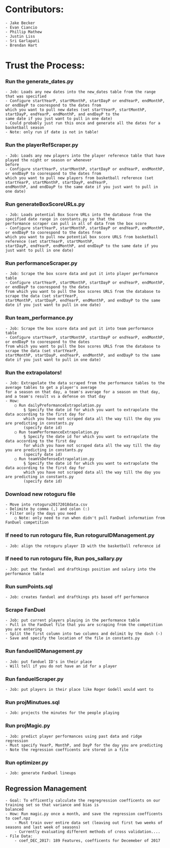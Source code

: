 # Contributors:
    - Jake Becker
    - Evan Ciancio
    - Phillip Mathew
    - Justin Liss
    - Sri Garlapati
    - Brendan Hart

# Trust the Process:

### Run the generate_dates.py
	- Job: Loads any new dates into the new_dates table from the range that was specified
	- Configure startYearP, startMonthP, startDayP or endYearP, endMonthP, or endDayP to coorespond to the dates from
	which you want to pull new dates (set startYearP, startMonthP, startDayP, endYearP, endMonthP, and endDayP to the
	same date if you just want to pull in one date)
	- Could probably just run this once and generate all the dates for a basketball season
	- Note: only run if date is not in table!

### Run the playerRefScraper.py
	- Job: Loads any new players into the player reference table that have played the night or season or whenever 
	before
	- Configure startYearP, startMonthP, startDayP or endYearP, endMonthP, or endDayP to coorespond to the dates from
	which you want to pull new players from basketball reference (set startYearP, startMonthP, startDayP, endYearP, 
	endMonthP, and endDayP to the same date if you just want to pull in one date)

### Run generateBoxScoreURLs.py
	- Job: Loads potential Box Score URLs into the database from the specified date range in constants.py so that the
	performance scraper can pull in all of data from the box score
	- Configure startYearP, startMonthP, startDayP or endYearP, endMonthP, or endDayP to coorespond to the dates from
	which you want to pull new potential box score URLS from basketball reference (set startYearP, startMonthP, 
	startDayP, endYearP, endMonthP, and endDayP to the same date if you just want to pull in one date)

### Run performanceScraper.py
	- Job: Scrape the box score data and put it into player performance table
	- Configure startYearP, startMonthP, startDayP or endYearP, endMonthP, or endDayP to coorespond to the dates 
	from which you want to pull the box scores URLS from the database to scrape the data (set startYearP, 
	startMonthP, startDayP, endYearP, endMonthP, and endDayP to the same date if you just want to pull in one date)

### Run team_performance.py
	- Job: Scrape the box score data and put it into team performance table
	- Configure startYearP, startMonthP, startDayP or endYearP, endMonthP, or endDayP to coorespond to the dates 
	from which you want to pull the box scores URLS from the database to scrape the data (set startYearP, 
	startMonthP, startDayP, endYearP, endMonthP, and endDayP to the same date if you just want to pull in one date)

### Run the extrapolators!
	- Job: Extrapolate the data scraped from the performance tables to the average tables to get a player's average
	for a season on that day, a team's average for a season on that day, and a team's result vs a defense on that day
	- How:
		○ Run dailyPreformanceExtrapolation.py
			§ Specify the date id for which you want to extrapolate the data according to the first day for
			which you have not scraped data all the way till the day you are predicting in constants.py 
			(specify date id)
		○ Run teamPerformanceExtrapolation.py
			§ Specify the date id for which you want to extrapolate the data according to the first day
			for which you have not scraped data all the way till the day you are predicting in constants.py
			(specify date id)
		○ Run teamVsDefenseExtrapolation.py
			§ Specify the date id for which you want to extrapolate the data according to the first day for
			which you have not scraped data all the way till the day you are predicting in constants.py
			(specify date id)

### Download new rotoguru file
	- Move into rotoguru20172018data.csv
	- Delimite by comma (,) and colon (:)
	- Filter only the days you need
		○ Note: only need to run when didn't pull FanDuel information from FanDuel competition

### If need to run rotoguru file, Run rotoguruIDManagement.py
    - Job: align the rotoguru player ID with the basketball reference id

### If need to run rotoguru file, Run pos_sallary.py
	- Job: put the fanduel and draftkings position and salary into the performance table

### Run sumPoints.sql
    - Job: creates fanduel and draftkings pts based off performance

### Scrape FanDuel
    - Job: put current players playing in the performance table
    - Pull in the FanDuel file that you are scraping from the competition you are entering
    - Split the first column into two columns and delimit by the dash (-)
    - Save and specify the location of the file in constants.py

### Run fanduelIDManagement.py
    - Job: put fanduel ID's in their place
    - Will tell if you do not have an id for a player

### Run fanduelScraper.py
    - Job: put players in their place like Roger Godell would want to

### Run projMinutues.sql
	- Job: projects the minutes for the people playing

### Run projMagic.py
	- Job: predict player performances using past data and ridge regression
    - Must specify YearP, MonthP, and DayP for the day you are predicting
    - Note the regression coefficents are stored in a file

### Run optimizer.py
    - Job: generate FanDuel lineups


## Regression Management
    - Goal: To efficently calculate the regregression coefficents on our training set so that variance and bias is
    balanced
    - How: Run magic.py once a month, and save the regression coefficents to coef.npz
        - Must train over entire data set (leaving out first two weeks of seasons and last week of seasons)
        - Currently evaluating different methods of cross validation....
    - File Data:
        - coef_DEC_2017: 189 Features, coefficents for Decemeber of 2017


